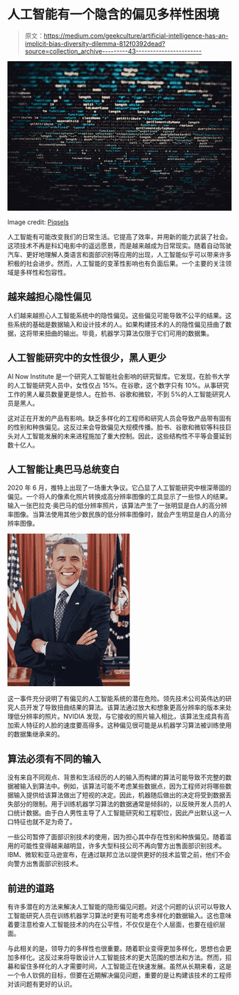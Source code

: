 # 人工智能有一个隐含的偏见多样性困境

> 原文：<https://medium.com/geekculture/artificial-intelligence-has-an-implicit-bias-diversity-dilemma-812f0392dead?source=collection_archive---------43----------------------->

![](img/3299722d511242364949930f4f5c2115.png)

Image credit: [Piqsels](https://www.piqsels.com/en/public-domain-photo-jcunm)

人工智能有可能改变我们的日常生活。它提高了效率，并用新的能力武装了社会。这项技术不再是科幻电影中的遥远愿景，而是越来越成为日常现实。随着自动驾驶汽车、更好地理解人类语言和面部识别等应用的出现，人工智能似乎可以带来许多积极的社会进步。然而，人工智能的变革性影响也有负面后果。一个主要的关注领域是多样性和包容性。

## 越来越担心隐性偏见

人们越来越担心人工智能系统中的隐性偏见。这些偏见可能导致不公平的结果。这些系统的基础是数据输入和设计技术的人。如果构建技术的人的隐性偏见扭曲了数据，这将带来扭曲的输出。毕竟，机器学习算法仅限于它们可用的数据集。

## 人工智能研究中的女性很少，黑人更少

AI Now Institute 是一个研究人工智能社会影响的研究智库。它发现，在脸书大学的人工智能研究人员中，女性仅占 15%。在谷歌，这个数字只有 10%。从事研究工作的黑人雇员数量更是惊人。在脸书、谷歌和微软，不到 5%的人工智能研究人员是黑人。

这对正在开发的产品有影响。缺乏多样化的工程师和研究人员会导致产品带有固有的性别和种族偏见。这反过来会导致偏见大规模传播。脸书、谷歌和微软等科技巨头对人工智能发展的未来进程施加了重大控制。因此，这些结构性不平等会蔓延到数十亿人。

## 人工智能让奥巴马总统变白

2020 年 6 月，推特上出现了一场重大争议。它凸显了人工智能研究中根深蒂固的偏见。一个将人的像素化照片转换成高分辨率图像的工具显示了一些惊人的结果。输入一张巴拉克·奥巴马的低分辨率照片，该算法产生了一张明显是白人的高分辨率图像。当算法使用其他少数民族的低分辨率图像时，就会产生明显是白人的高分辨率图像。

![](img/b968e25d0553680238df351c88f55999.png)

这一事件充分说明了有偏见的人工智能系统的潜在危险。领先技术公司英伟达的研究人员开发了导致扭曲结果的算法。该算法通过放大和想象更高分辨率的版本来处理低分辨率的照片。NVIDIA 发现，与它接收的照片输入相比，该算法生成具有高加索人特征的人脸的速度要高得多。这种偏见很可能是从机器学习算法被训练使用的数据集继承来的。

## 算法必须有不同的输入

没有来自不同观点、背景和生活经历的人的输入而构建的算法可能导致不完整的数据被输入到算法中。例如，该算法可能不考虑某些数据点，因为工程师对将哪些数据输入提供给该算法做出了短视的决定。因此，机器随后做出的决定将受到数据丢失部分的限制。用于训练机器学习算法的数据通常是倾斜的，以反映开发人员的人口统计数据。由于白人男性主导了人工智能研究和工程职位，因此产出默认这一人口特征也就不足为奇了。

一些公司暂停了面部识别技术的使用，因为担心其中存在性别和种族偏见。随着滥用的可能性变得越来越明显，许多大型科技公司不再向警方出售面部识别技术。IBM、微软和亚马逊宣布，在通过联邦立法以提供更好的技术监管之前，他们不会向警方出售面部识别技术。

## 前进的道路

有许多潜在的方法来解决人工智能的隐形偏见问题。对这个问题的认识可以导致人工智能研究人员在训练机器学习算法时更有可能考虑多样化的数据输入。这也意味着要注意检查人工智能技术的内在公平性，不仅仅是在个人层面，也要在组织层面。

与此相关的是，领导力的多样性也很重要。随着职业变得更加多样化，思想也会更加多样化。这反过来将导致设计人工智能技术的更大范围的想法和方法。然而，招募和留住多样化的人才需要时间，人工智能正在快速发展。虽然从长期来看，这是一个令人钦佩的目标，但要在近期解决偏见问题，重要的是让构建该技术的工程师对该问题有更好的认识。